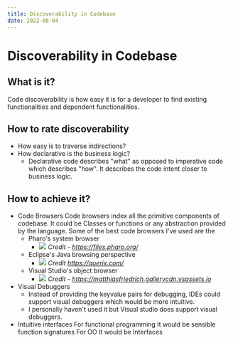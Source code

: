 ```yaml
---
title: Discoverability in Codebase
date: 2022-08-04 
---
```

# Discoverability in Codebase
## What is it?
Code discoverability is how easy it is for a developer to find existing functionalities and dependent functionalities.

## How to rate discoverability
- How easy is to traverse indirections?
- How declarative is the business logic?
	- Declarative code describes "what" as opposed to imperative code which describes "how". It describes the code intent closer to business logic.

## How to achieve it?
- Code Browsers
	Code browsers index all the primitive components of codebase. It could be Classes or functions or any abstraction provided by the language.
	Some of the best code browsers I've used are the 
	- Pharo's system browser
		- ![](https://files.pharo.org/web-images/carousel/navigation.gif)
		*Credit - https://files.pharo.org/*
	- Eclipse's Java browsing perspective
		- ![](https://querix.com/go/beginner/Content/Resources/Images/05_workbench/01_ls/02_interface/01_perspectives/java/java_browsing_perspective_00_thumb_600_0.png)
		*Credit https://querix.com/*
	- Visual Studio's object browser
		- ![](https://matthiasfriedrich.gallerycdn.vsassets.io/extensions/matthiasfriedrich/visualbasictoolsforvisualstudio/1.6.6/1505850909956/151077/1/object-browser.png)
		*Credit - https://matthiasfriedrich.gallerycdn.vsassets.io*
- Visual Debuggers
	- Instead of providing the keyvalue pairs for debugging, IDEs could support visual debuggers which would be more intuitive.
	- I personally haven't used it but Visual studio does support visual debuggers.	
- Intuitive interfaces
	For functional programming It would be sensible function signatures
	For OO It would be Interfaces